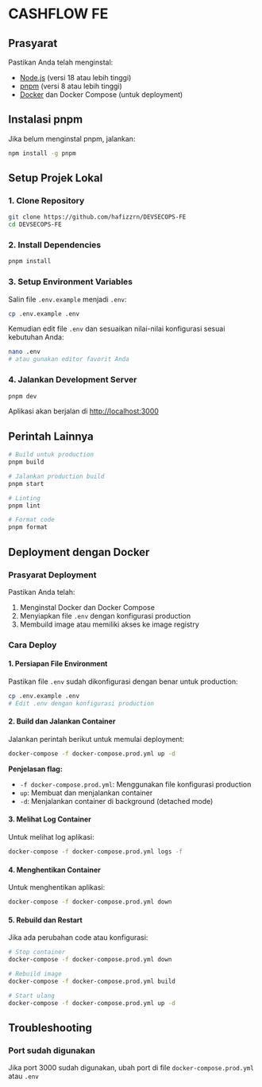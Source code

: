 # CASHFLOW FE


## Prasyarat

Pastikan Anda telah menginstal:
- [Node.js](https://nodejs.org/) (versi 18 atau lebih tinggi)
- [pnpm](https://pnpm.io/) (versi 8 atau lebih tinggi)
- [Docker](https://www.docker.com/) dan Docker Compose (untuk deployment)

## Instalasi pnpm

Jika belum menginstal pnpm, jalankan:
```bash
npm install -g pnpm
```

## Setup Projek Lokal

### 1. Clone Repository
```bash
git clone https://github.com/hafizzrn/DEVSECOPS-FE
cd DEVSECOPS-FE
```

### 2. Install Dependencies
```bash
pnpm install
```

### 3. Setup Environment Variables

Salin file `.env.example` menjadi `.env`:
```bash
cp .env.example .env
```

Kemudian edit file `.env` dan sesuaikan nilai-nilai konfigurasi sesuai kebutuhan Anda:
```bash
nano .env
# atau gunakan editor favorit Anda
```

### 4. Jalankan Development Server
```bash
pnpm dev
```

Aplikasi akan berjalan di [http://localhost:3000](http://localhost:3000)

## Perintah Lainnya
```bash
# Build untuk production
pnpm build

# Jalankan production build
pnpm start

# Linting
pnpm lint

# Format code
pnpm format
```

## Deployment dengan Docker

### Prasyarat Deployment

Pastikan Anda telah:
1. Menginstal Docker dan Docker Compose
2. Menyiapkan file `.env` dengan konfigurasi production
3. Membuild image atau memiliki akses ke image registry

### Cara Deploy

#### 1. Persiapan File Environment

Pastikan file `.env` sudah dikonfigurasi dengan benar untuk production:
```bash
cp .env.example .env
# Edit .env dengan konfigurasi production
```

#### 2. Build dan Jalankan Container

Jalankan perintah berikut untuk memulai deployment:
```bash
docker-compose -f docker-compose.prod.yml up -d
```

**Penjelasan flag:**
- `-f docker-compose.prod.yml`: Menggunakan file konfigurasi production
- `up`: Membuat dan menjalankan container
- `-d`: Menjalankan container di background (detached mode)

#### 3. Melihat Log Container

Untuk melihat log aplikasi:
```bash
docker-compose -f docker-compose.prod.yml logs -f
```

#### 4. Menghentikan Container

Untuk menghentikan aplikasi:
```bash
docker-compose -f docker-compose.prod.yml down
```

#### 5. Rebuild dan Restart

Jika ada perubahan code atau konfigurasi:
```bash
# Stop container
docker-compose -f docker-compose.prod.yml down

# Rebuild image
docker-compose -f docker-compose.prod.yml build

# Start ulang
docker-compose -f docker-compose.prod.yml up -d
```

## Troubleshooting

### Port sudah digunakan
Jika port 3000 sudah digunakan, ubah port di file `docker-compose.prod.yml` atau `.env`

